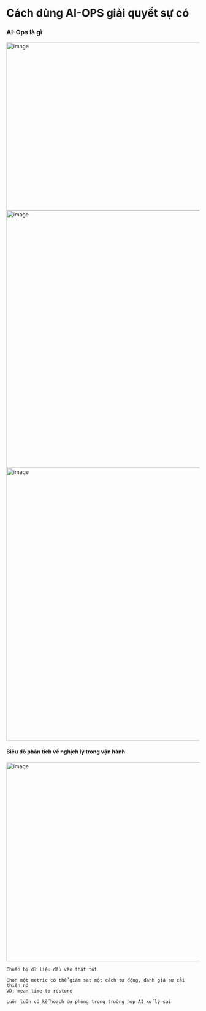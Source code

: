 # Cách dùng AI-OPS giải quyết sự có

### AI-Ops là gì 

<img width="965" height="439" alt="image" src="https://github.com/user-attachments/assets/01f53c0f-9e27-47bb-a703-40e993324ccf" />

<img width="1035" height="672" alt="image" src="https://github.com/user-attachments/assets/1ec0c783-bc33-4bf9-b73e-36cc71298e98" />

<img width="1217" height="712" alt="image" src="https://github.com/user-attachments/assets/99375e3f-835c-481d-824f-62e0d667b55f" />

#### Biểu đồ phân tích về nghịch lý trong vận hành
<img width="1325" height="520" alt="image" src="https://github.com/user-attachments/assets/fe88f9d3-0f9f-4de0-85ef-23911f1cd057" />

```
Chuẩn bị dữ liệu đầu vào thật tốt

Chọn một metric có thể giám sat một cách tự động, đánh giá sự cải thiện nó
VD: mean time to restore

Luôn luôn có kế hoạch dự phòng trong trường hợp AI xử lý sai 
```

